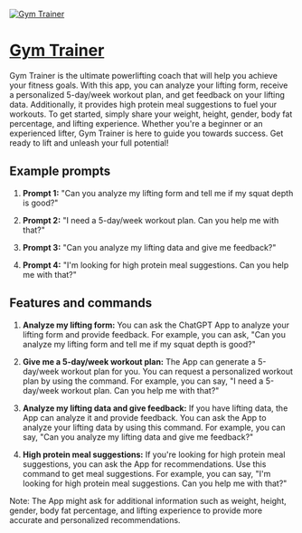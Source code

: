 [![Gym Trainer](https://files.oaiusercontent.com/file-bpM0M7ClmZS5j2f1EslKsHkt?se=2123-10-18T18%3A32%3A42Z&sp=r&sv=2021-08-06&sr=b&rscc=max-age%3D31536000%2C%20immutable&rscd=attachment%3B%20filename%3De8ee3e56-0f81-4b2e-8987-714a1ab792c6.png&sig=e0AIhZpkv0OQGveCZeCqGDbXiWSRjXvVQBdhIf8Xats%3D)](https://chat.openai.com/g/g-sKfM8k7Nm-gym-trainer)

# [Gym Trainer](https://chat.openai.com/g/g-sKfM8k7Nm-gym-trainer)

Gym Trainer is the ultimate powerlifting coach that will help you achieve your fitness goals. With this app, you can analyze your lifting form, receive a personalized 5-day/week workout plan, and get feedback on your lifting data. Additionally, it provides high protein meal suggestions to fuel your workouts. To get started, simply share your weight, height, gender, body fat percentage, and lifting experience. Whether you're a beginner or an experienced lifter, Gym Trainer is here to guide you towards success. Get ready to lift and unleash your full potential!

## Example prompts

1. **Prompt 1:** "Can you analyze my lifting form and tell me if my squat depth is good?"

2. **Prompt 2:** "I need a 5-day/week workout plan. Can you help me with that?"

3. **Prompt 3:** "Can you analyze my lifting data and give me feedback?"

4. **Prompt 4:** "I'm looking for high protein meal suggestions. Can you help me with that?"

## Features and commands

1. **Analyze my lifting form:** You can ask the ChatGPT App to analyze your lifting form and provide feedback. For example, you can ask, "Can you analyze my lifting form and tell me if my squat depth is good?"

2. **Give me a 5-day/week workout plan:** The App can generate a 5-day/week workout plan for you. You can request a personalized workout plan by using the command. For example, you can say, "I need a 5-day/week workout plan. Can you help me with that?"

3. **Analyze my lifting data and give feedback:** If you have lifting data, the App can analyze it and provide feedback. You can ask the App to analyze your lifting data by using this command. For example, you can say, "Can you analyze my lifting data and give me feedback?"

4. **High protein meal suggestions:** If you're looking for high protein meal suggestions, you can ask the App for recommendations. Use this command to get meal suggestions. For example, you can say, "I'm looking for high protein meal suggestions. Can you help me with that?"

Note: The App might ask for additional information such as weight, height, gender, body fat percentage, and lifting experience to provide more accurate and personalized recommendations.